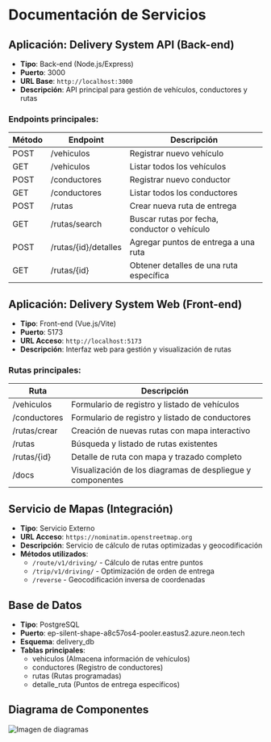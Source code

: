 # Documentación de Servicios

## Aplicación: Delivery System API (Back-end)
- **Tipo**: Back-end (Node.js/Express)
- **Puerto**: 3000
- **URL Base**: `http://localhost:3000`
- **Descripción**: API principal para gestión de vehículos, conductores y rutas

### Endpoints principales:

| Método | Endpoint                  | Descripción                                      |
|--------|---------------------------|--------------------------------------------------|
| POST   | /vehiculos                | Registrar nuevo vehículo                         |
| GET    | /vehiculos                | Listar todos los vehículos                       |
| POST   | /conductores              | Registrar nuevo conductor                        |
| GET    | /conductores              | Listar todos los conductores                     |
| POST   | /rutas                    | Crear nueva ruta de entrega                      |
| GET    | /rutas/search             | Buscar rutas por fecha, conductor o vehículo     |
| POST   | /rutas/{id}/detalles      | Agregar puntos de entrega a una ruta             |
| GET    | /rutas/{id}      | Obtener detalles de una ruta específica          |

## Aplicación: Delivery System Web (Front-end)
- **Tipo**: Front-end (Vue.js/Vite)
- **Puerto**: 5173
- **URL Acceso**: `http://localhost:5173`
- **Descripción**: Interfaz web para gestión y visualización de rutas

### Rutas principales:

| Ruta                  | Descripción                                      |
|-----------------------|--------------------------------------------------|
| /vehiculos            | Formulario de registro y listado de vehículos   |
| /conductores          | Formulario de registro y listado de conductores |
| /rutas/crear          | Creación de nuevas rutas con mapa interactivo   |
| /rutas                | Búsqueda y listado de rutas existentes          |
| /rutas/{id}           | Detalle de ruta con mapa y trazado completo     |
| /docs             | Visualización de los diagramas de despliegue y componentes |

## Servicio de Mapas (Integración)
- **Tipo**: Servicio Externo
- **URL Acceso**: `https://nominatim.openstreetmap.org`
- **Descripción**: Servicio de cálculo de rutas optimizadas y geocodificación
- **Métodos utilizados**:
  - `/route/v1/driving/` - Cálculo de rutas entre puntos
  - `/trip/v1/driving/` - Optimización de orden de entrega
  - `/reverse` - Geocodificación inversa de coordenadas

## Base de Datos
- **Tipo**: PostgreSQL
- **Puerto**: ep-silent-shape-a8c57os4-pooler.eastus2.azure.neon.tech
- **Esquema**: delivery_db
- **Tablas principales**:
  - vehiculos (Almacena información de vehículos)
  - conductores (Registro de conductores)
  - rutas (Rutas programadas)
  - detalle_ruta (Puntos de entrega específicos)

## Diagrama de Componentes

![Imagen de diagramas](./client/public/image.png)